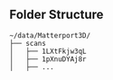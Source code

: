 ## Folder Structure

```plaintext
~/data/Matterport3D/
├── scans
│   ├── 1LXtFkjw3qL
│   ├── 1pXnuDYAj8r
│   ├── ...
```
